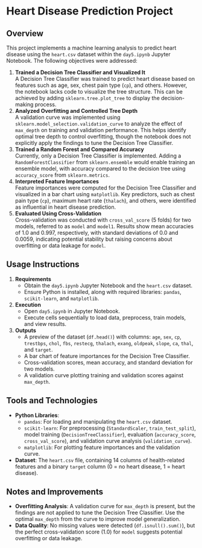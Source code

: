 # Heart Disease Prediction Project

## Overview

This project implements a machine learning analysis to predict heart disease using the `heart.csv` dataset within the `day5.ipynb` Jupyter Notebook. The following objectives were addressed:

1. **Trained a Decision Tree Classifier and Visualized It**  
   A Decision Tree Classifier was trained to predict heart disease based on features such as age, sex, chest pain type (`cp`), and others. However, the notebook lacks code to visualize the tree structure. This can be achieved by adding `sklearn.tree.plot_tree` to display the decision-making process.
2. **Analyzed Overfitting and Controlled Tree Depth**  
   A validation curve was implemented using `sklearn.model_selection.validation_curve` to analyze the effect of `max_depth` on training and validation performance. This helps identify optimal tree depth to control overfitting, though the notebook does not explicitly apply the findings to tune the Decision Tree Classifier.
3. **Trained a Random Forest and Compared Accuracy**  
   Currently, only a Decision Tree Classifier is implemented. Adding a `RandomForestClassifier` from `sklearn.ensemble` would enable training an ensemble model, with accuracy compared to the decision tree using `accuracy_score` from `sklearn.metrics`.
4. **Interpreted Feature Importances**  
   Feature importances were computed for the Decision Tree Classifier and visualized in a bar chart using `matplotlib`. Key predictors, such as chest pain type (`cp`), maximum heart rate (`thalach`), and others, were identified as influential in heart disease prediction.
5. **Evaluated Using Cross-Validation**  
   Cross-validation was conducted with `cross_val_score` (5 folds) for two models, referred to as `model` and `model1`. Results show mean accuracies of 1.0 and 0.997, respectively, with standard deviations of 0.0 and 0.0059, indicating potential stability but raising concerns about overfitting or data leakage for `model`.

## Usage Instructions

1. **Requirements**
   - Obtain the `day5.ipynb` Jupyter Notebook and the `heart.csv` dataset.
   - Ensure Python is installed, along with required libraries: `pandas`, `scikit-learn`, and `matplotlib`.
2. **Execution**
   - Open `day5.ipynb` in Jupyter Notebook.
   - Execute cells sequentially to load data, preprocess, train models, and view results.
3. **Outputs**
   - A preview of the dataset (`df.head()`) with columns: `age`, `sex`, `cp`, `trestbps`, `chol`, `fbs`, `restecg`, `thalach`, `exang`, `oldpeak`, `slope`, `ca`, `thal`, and `target`.
   - A bar chart of feature importances for the Decision Tree Classifier.
   - Cross-validation scores, mean accuracy, and standard deviation for two models.
   - A validation curve plotting training and validation scores against `max_depth`.

## Tools and Technologies

- **Python Libraries**:
  - `pandas`: For loading and manipulating the `heart.csv` dataset.
  - `scikit-learn`: For preprocessing (`StandardScaler`, `train_test_split`), model training (`DecisionTreeClassifier`), evaluation (`accuracy_score`, `cross_val_score`), and validation curve analysis (`validation_curve`).
  - `matplotlib`: For plotting feature importances and the validation curve.
- **Dataset**: The `heart.csv` file, containing 14 columns of health-related features and a binary `target` column (0 = no heart disease, 1 = heart disease).

## Notes and Improvements

- **Overfitting Analysis**: A validation curve for `max_depth` is present, but the findings are not applied to tune the Decision Tree Classifier. Use the optimal `max_depth` from the curve to improve model generalization.
- **Data Quality**: No missing values were detected (`df.isnull().sum()`), but the perfect cross-validation score (1.0) for `model` suggests potential overfitting or data leakage.
